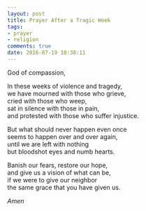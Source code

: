 ```yaml
---
layout: post
title: Prayer After a Tragic Week
tags:
- prayer
- religion
comments: true
date: 2016-07-19 18:38:11
---
```


God of compassion,

In these weeks of violence and tragedy,  
we have mourned with those who grieve,  
cried with those who weep,  
sat in silence with those in pain,  
and protested with those who suffer injustice.

But what should never happen even once  
seems to happen over and over again,  
until we are left with nothing   
but bloodshot eyes and numb hearts.

Banish our fears, restore our hope,  
and give us a vision of what can be,  
if we were to give our neighbor   
the same grace that you have given us.

*Amen*



